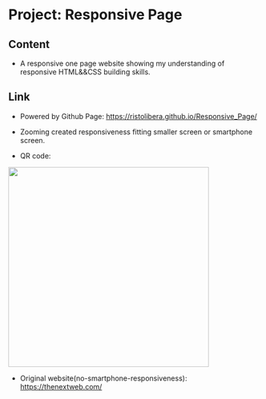 # Project: Responsive Page

## Content

- A responsive one page website showing my understanding of responsive HTML&&CSS building skills.

## Link

- Powered by Github Page:
https://ristolibera.github.io/Responsive_Page/

- Zooming created responsiveness fitting smaller screen or smartphone screen.

- QR code:

<img src="https://raw.githubusercontent.com/RistoLibera/Responsive_Page/main/readme-img/QR-code.png" width="400"/>

- Original website(no-smartphone-responsiveness):
https://thenextweb.com/


